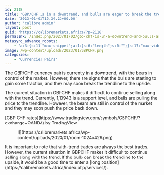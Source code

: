 ```yaml
---
id: 2118
title: 'GBP/CHF is in a downtrend, and bulls are eager to break the trendline'
date: '2023-01-02T15:34:23+00:00'
author: 'calibre admin'
layout: post
guid: 'https://calibremarkets.africa/?p=2118'
permalink: /index.php/2023/01/02/gbp-chf-is-in-a-downtrend-and-bulls-are-eager-to-break-the-trendline/
metasync_advance_robots:
    - 'a:3:{s:11:"max-snippet";a:1:{s:6:"length";s:0:"";}s:17:"max-video-preview";a:1:{s:6:"length";s:0:"";}s:17:"max-image-preview";a:1:{s:6:"length";s:5:"large";}}'
image: /wp-content/uploads/2023/01/GBPCHF.png
categories:
    - 'Currencies Pairs'
---
```


  
The GBP/CHF currency pair is currently in a downtrend, with the bears in control of the market. However, there are signs that the bulls are starting to gain some traction, and they may soon break the trendline to the upside.

The current situation in GBPCHF makes it difficult to continue selling along with the trend. Currently, 1,10943 is a support level, and bulls are pulling the price to the trendline. However, the bears are still in control of the market and they may soon push the price back down.

<div class="tradingview-widget-container"><div class="tradingview-widget-container__widget"></div><div class="tradingview-widget-copyright">[<span class="blue-text">GBP CHF rates</span>](https://www.tradingview.com/symbols/GBPCHF/?exchange=OANDA) by TradingView</div> <script async="" src="https://s3.tradingview.com/external-embedding/embed-widget-symbol-info.js" type="text/javascript">
  {
  "symbol": "OANDA:GBPCHF",
  "width": "100%",
  "locale": "en",
  "colorTheme": "light",
  "isTransparent": true
}
  </script></div><figure class="wp-block-image size-large">![](https://calibremarkets.africa/wp-content/uploads/2023/01/room-1024x429.png)</figure>It is important to note that with-trend trades are always the best trades. However, the current situation in GBPCHF makes it difficult to continue selling along with the trend. If the bulls can break the trendline to the upside, it would be a good time to enter a [long position](https://calibremarkets.africa/index.php/services/).
